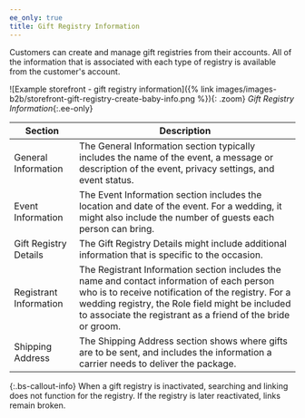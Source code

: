 ```yaml
---
ee_only: true
title: Gift Registry Information
---
```


Customers can create and manage gift registries from their accounts. All of the information that is associated with each type of registry is available from the customer's account.

![Example storefront - gift registry information]({% link images/images-b2b/storefront-gift-registry-create-baby-info.png %}){: .zoom}
_Gift Registry Information_{:.ee-only}

|Section|Description|
|--- |--- |
|General Information|The General Information section typically includes the name of the event, a message or description of the event, privacy settings, and event status.|
|Event Information|The Event Information section includes the location and date of the event. For a wedding, it might also include the number of guests each person can bring.|
|Gift Registry Details|The Gift Registry Details might include additional information that is specific to the occasion.|
|Registrant Information|The Registrant Information section includes the name and contact information of each person who is to receive notification of the  registry. For a wedding registry, the Role field might be included to associate the registrant as a friend of the bride or groom.|
|Shipping Address|The Shipping Address section shows where gifts are to be sent, and includes the information a carrier needs to deliver the package.|

{:.bs-callout-info}
When a gift registry is inactivated, searching and linking does not function for the registry. If the registry is later reactivated, links remain broken.
